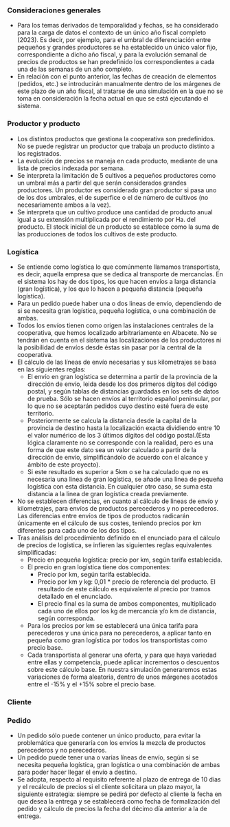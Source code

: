 ### Consideraciones generales
- Para los temas derivados de temporalidad y fechas, se ha considerado para la carga de datos el contexto de un único año fiscal completo (2023).
Es decir, por ejemplo, para el umbral de diferenciación entre pequeños y grandes productores se ha establecido un único valor fijo, correspondiente a dicho año fiscal, y para la evolución semanal de precios de productos se han predefinido los correspondientes a cada una de las semanas de un año completo. 
- En relación con el punto anterior, las fechas de creación de elementos (pedidos, etc.) se introducirán manualmente dentro de los márgenes de este plazo de un año fiscal, al tratarse de una simulación en la que no se toma en consideración la fecha actual en que se está ejecutando el sistema.

### Productor y producto
- Los distintos productos que gestiona la cooperativa son predefinidos. No se puede registrar un productor que trabaja un producto distinto a los registrados.
- La evolución de precios se maneja en cada producto, mediante de una lista de precios indexada por semana.
- Se interpreta la limitación de 5 cultivos a pequeños productores como un umbral más a partir del que serán considerados grandes productores. Un productor es considerado gran productor si pasa uno de los dos umbrales, el de superfice o el de número de cultivos (no necesariamente ambos a la vez).
- Se interpreta que un cultivo produce una cantidad de producto anual igual a su extensión multiplicada por el rendimiento por Ha. del producto. El stock inicial de un producto se establece como la suma de las producciones de todos los cultivos de este producto.

### Logística
- Se entiende como logística lo que comúnmente llamamos transportista, es decir, aquella empresa que se dedica al transporte de mercancías. En el sistema los hay de dos tipos, los que hacen envíos a larga distancia (gran logística), y los que lo hacen a pequeña distancia (pequeña logística). 
- Para un pedido puede haber una o dos lineas de envío, dependiendo de si se necesita gran logística, pequeña logística, o una combinación de ambas.
- Todos los envíos tienen como origen las instalaciones centrales de la cooperativa, que hemos localizado arbitrariamente en Albacete. No se tendrán en cuenta en el sistema las localizaciones de los productores ni la posibilidad de envíos desde éstas sin pasar por la central de la cooperativa.
- El cálculo de las líneas de envío necesarias y sus kilometrajes se basa en las siguientes reglas:
    - El envío en gran logística se determina a partir de la provincia de la dirección de envío, leida desde los dos primeros dígitos del código postal, y según tablas de distancias guardadas en los sets de datos de prueba. Sólo se hacen envíos al territorio español peninsular, por lo que no se aceptarán pedidos cuyo destino esté fuera de este territorio.
    - Posteriormente se calcula la distancia desde la capital de la provincia de destino hasta la localización exacta dividiendo entre 10 el valor numérico de los 3 últimos dígitos del código postal.(Esta lógica claramente no se corresponde con la realidad, pero es una forma de que este dato sea un valor calculado a partir de la dirección de envío, simplificándolo de acuerdo con el alcance y ámbito de este proyecto).
    - Si este resultado es superior a 5km o se ha calculado que no es necesaria una linea de gran logística, se añade una linea de pequeña logística con esta distancia. En cualquier otro caso, se suma esta distancia a la linea de gran logística creada previamente.
- No se establecen diferencias, en cuanto al cálculo de lineas de envío y kilometrajes, para envíos de productos perecederos y no perecederos. Las diferencias entre envíos de tipos de productos radicarán únicamente en el cálculo de sus costes, teniendo precios por km diferentes para cada uno de los dos tipos.
- Tras análisis del procedimiento definido en el enunciado para el cálculo de precios de logística, se infieren las siguientes reglas equivalentes simplificadas:
    - Precio en pequeña logística: precio por km, según tarifa establecida.
    - El precio en gran logística tiene dos componentes:
        - Precio por km, según tarifa establecida.
        - Precio por km y kg: 0,01 * precio de referencia del producto. El resultado de este cálculo es equivalente al precio por tramos detallado en el enunciado.
        - El precio final es la suma de ambos componentes, multiplicado cada uno de ellos por los kg de mercancía y/o km de distancia, según corresponda.
    - Para los precios por km se establecerá una única tarifa para perecederos y una única para no perecederos, a aplicar tanto en pequeña como gran logística por todos los transportistas como precio base.
    - Cada transportista al generar una oferta, y para que haya variedad entre ellas y competencia, puede aplicar incrementos o descuentos sobre este cálculo base. En nuestra simulación generaremos estas variaciones de forma aleatoria, dentro de unos márgenes acotados entre el -15% y el +15% sobre el precio base.


### Cliente

### Pedido
- Un pedido sólo puede contener un único producto, para evitar la problemática que generaría con los envíos la mezcla de productos perecederos y no perecederos.
- Un pedido puede tener una o varias líneas de envío, según si se necesita pequeña logística, gran logística o una combinación de ambas para poder hacer llegar el envío a destino.
- Se adopta, respecto al requisito referente al plazo de entrega de 10 días y el recálculo de precios si el cliente solicitara un plazo mayor, la siguiente estrategia: siempre se pedirá por defecto al cliente la fecha en que desea la entrega y se establecerá como fecha de formalización del pedido y cálculo de precios la fecha del décimo día anterior a la de entrega. 